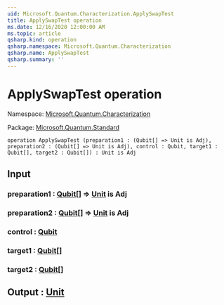 ```yaml
---
uid: Microsoft.Quantum.Characterization.ApplySwapTest
title: ApplySwapTest operation
ms.date: 12/16/2020 12:00:00 AM
ms.topic: article
qsharp.kind: operation
qsharp.namespace: Microsoft.Quantum.Characterization
qsharp.name: ApplySwapTest
qsharp.summary: ''
---
```


# ApplySwapTest operation

Namespace: [Microsoft.Quantum.Characterization](xref:Microsoft.Quantum.Characterization)

Package: [Microsoft.Quantum.Standard](https://nuget.org/packages/Microsoft.Quantum.Standard)




```qsharp
operation ApplySwapTest (preparation1 : (Qubit[] => Unit is Adj), preparation2 : (Qubit[] => Unit is Adj), control : Qubit, target1 : Qubit[], target2 : Qubit[]) : Unit is Adj
```


## Input

### preparation1 : [Qubit](xref:microsoft.quantum.lang-ref.qubit)[] => [Unit](xref:microsoft.quantum.lang-ref.unit)  is Adj




### preparation2 : [Qubit](xref:microsoft.quantum.lang-ref.qubit)[] => [Unit](xref:microsoft.quantum.lang-ref.unit)  is Adj




### control : [Qubit](xref:microsoft.quantum.lang-ref.qubit)




### target1 : [Qubit](xref:microsoft.quantum.lang-ref.qubit)[]




### target2 : [Qubit](xref:microsoft.quantum.lang-ref.qubit)[]





## Output : [Unit](xref:microsoft.quantum.lang-ref.unit)

